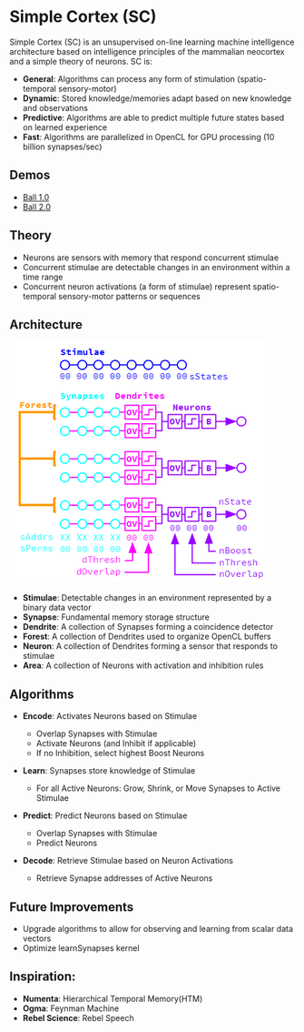 # Simple Cortex (SC)

Simple Cortex (SC) is an unsupervised on-line learning machine intelligence architecture based on intelligence principles of the mammalian neocortex and a simple theory of neurons.  SC is:

- **General**: Algorithms can process any form of stimulation (spatio-temporal sensory-motor)
- **Dynamic**: Stored knowledge/memories adapt based on new knowledge and observations
- **Predictive**: Algorithms are able to predict multiple future states based on learned experience
- **Fast**: Algorithms are parallelized in OpenCL for GPU processing (10 billion synapses/sec)

## Demos
- [Ball 1.0](https://www.youtube.com/watch?v=Az5HldJHbKc)
- [Ball 2.0](https://www.youtube.com/watch?v=iRt8sVPZkss)

## Theory
- Neurons are sensors with memory that respond concurrent stimulae
- Concurrent stimulae are detectable changes in an environment within a time range
- Concurrent neuron activations (a form of stimulae) represent spatio-temporal sensory-motor patterns or sequences

## Architecture

![alt tag](https://raw.githubusercontent.com/ddigiorg/neuroowl.github.io/master/webpages/technology/simple-cortex/sc.png)

- **Stimulae**: Detectable changes in an environment represented by a binary data vector
- **Synapse**: Fundamental memory storage structure
- **Dendrite**: A collection of Synapses forming a coincidence detector
- **Forest**: A collection of Dendrites used to organize OpenCL buffers
- **Neuron**: A collection of Dendrites forming a sensor that responds to stimulae
- **Area**: A collection of Neurons with activation and inhibition rules

## Algorithms
- **Encode**: Activates Neurons based on Stimulae
  - Overlap Synapses with Stimulae
  - Activate Neurons (and Inhibit if applicable)
  - If no Inhibition, select highest Boost Neurons

- **Learn**: Synapses store knowledge of Stimulae
  - For all Active Neurons: Grow, Shrink, or Move Synapses to Active Stimulae

- **Predict**: Predict Neurons based on Stimulae
  - Overlap Synapses with Stimulae
  - Predict Neurons
  
- **Decode**: Retrieve Stimulae based on Neuron Activations
  - Retrieve Synapse addresses of Active Neurons

## Future Improvements
- Upgrade algorithms to allow for observing and learning from scalar data vectors
- Optimize learnSynapses kernel

## Inspiration:
- **Numenta**: Hierarchical Temporal Memory(HTM)
- **Ogma**: Feynman Machine
- **Rebel Science**: Rebel Speech
